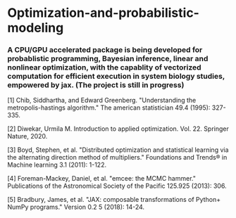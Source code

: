 # Optimization-and-probabilistic-modeling
### A CPU/GPU accelerated package is being developed for probablistic programming, Bayesian inference, linear and nonlinear optimization, with the capablity of vectorized computation for efficient execution in system biology studies, empowered by jax. (The project is still in progress)























[1] Chib, Siddhartha, and Edward Greenberg. "Understanding the metropolis-hastings algorithm." The american statistician 49.4 (1995): 327-335.

[2] Diwekar, Urmila M. Introduction to applied optimization. Vol. 22. Springer Nature, 2020.

[3] Boyd, Stephen, et al. "Distributed optimization and statistical learning via the alternating direction method of multipliers." Foundations and Trends® in Machine learning 3.1 (2011): 1-122.

[4] Foreman-Mackey, Daniel, et al. "emcee: the MCMC hammer." Publications of the Astronomical Society of the Pacific 125.925 (2013): 306.

[5] Bradbury, James, et al. "JAX: composable transformations of Python+ NumPy programs." Version 0.2 5 (2018): 14-24.
